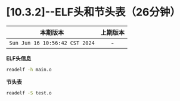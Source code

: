 # [10.3.2]--ELF头和节头表（26分钟）


|本期版本|上期版本
|:---:|:---:
`Sun Jun 16 10:56:42 CST 2024` | -

**ELF头信息**

```bash
readelf -h main.o
```

**节头表**

```bash
readelf -S test.o
```